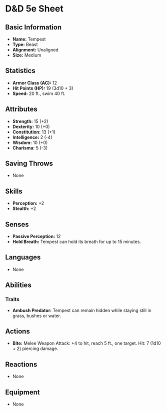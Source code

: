 # D&D 5e Sheet
## Basic Information
- **Name:** Tempest
- **Type:** Beast
- **Alignment:** Unaligned
- **Size:** Medium

## Statistics
- **Armor Class (AC):** 12
- **Hit Points (HP):** 19 (3d10 + 3)
- **Speed:** 20 ft., swim 40 ft.

## Attributes
- **Strength:** 15 (+2)
- **Dexterity:** 10 (+0)
- **Constitution:** 13 (+1)
- **Intelligence:** 2 (-4)
- **Wisdom:** 10 (+0)
- **Charisma:** 5 (-3)

## Saving Throws
- None

## Skills
- **Perception:** +2
- **Stealth:** +2

## Senses
- **Passive Perception:** 12
- **Hold Breath:** Tempest can hold its breath for up to 15 minutes.

## Languages
- None

## Abilities
### Traits
- **Ambush Predator:** Tempest can remain hidden while staying still in grass, bushes or water.

## Actions
- **Bite:** Melee Weapon Attack: +4 to hit, reach 5 ft., one target. Hit: 7 (1d10 + 2) piercing damage.

## Reactions
- None

## Equipment
- None
